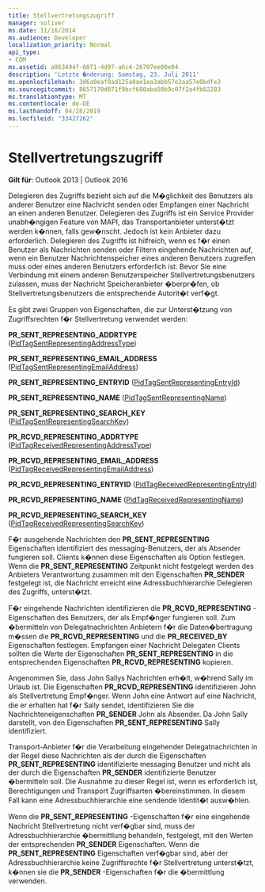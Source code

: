 ```yaml
---
title: Stellvertretungszugriff
manager: soliver
ms.date: 11/16/2014
ms.audience: Developer
localization_priority: Normal
api_type:
- COM
ms.assetid: a863494f-0071-4d97-a6c4-26707ee00e04
description: 'Letzte �nderung: Samstag, 23. Juli 2011'
ms.openlocfilehash: 3d6a0eaf8ad125a0ae1ea3abb57e2aa57e0bdfe3
ms.sourcegitcommit: 8657170d071f9bcf680aba50b9c07f2a4fb82283
ms.translationtype: MT
ms.contentlocale: de-DE
ms.lasthandoff: 04/28/2019
ms.locfileid: "33427262"
---
```

# <a name="delegate-access"></a>Stellvertretungszugriff

  
  
**Gilt für**: Outlook 2013 | Outlook 2016 
  
Delegieren des Zugriffs bezieht sich auf die M�glichkeit des Benutzers als anderer Benutzer eine Nachricht senden oder Empfangen einer Nachricht an einen anderen Benutzer. Delegieren des Zugriffs ist ein Service Provider unabh�ngigen Feature von MAPI, das Transportanbieter unterst�tzt werden k�nnen, falls gew�nscht. Jedoch ist kein Anbieter dazu erforderlich. Delegieren des Zugriffs ist hilfreich, wenn es f�r einen Benutzer als Nachrichten senden oder Filtern eingehende Nachrichten auf, wenn ein Benutzer Nachrichtenspeicher eines anderen Benutzers zugreifen muss oder eines anderen Benutzers erforderlich ist. Bevor Sie eine Verbindung mit einem anderen Benutzerspeicher Stellvertretungsbenutzers zulassen, muss der Nachricht Speicheranbieter �berpr�fen, ob Stellvertretungsbenutzers die entsprechende Autorit�t verf�gt. 
  
Es gibt zwei Gruppen von Eigenschaften, die zur Unterst�tzung von Zugriffsrechten f�r Stellvertretung verwendet werden:
  
 **PR_SENT_REPRESENTING_ADDRTYPE** ([PidTagSentRepresentingAddressType](pidtagsentrepresentingaddresstype-canonical-property.md)) 
  
 **PR_SENT_REPRESENTING_EMAIL_ADDRESS** ([PidTagSentRepresentingEmailAddress](pidtagsentrepresentingemailaddress-canonical-property.md)) 
  
 **PR_SENT_REPRESENTING_ENTRYID** ([PidTagSentRepresentingEntryId](pidtagsentrepresentingentryid-canonical-property.md)) 
  
 **PR_SENT_REPRESENTING_NAME** ([PidTagSentRepresentingName](pidtagsentrepresentingname-canonical-property.md)) 
  
 **PR_SENT_REPRESENTING_SEARCH_KEY** ([PidTagSentRepresentingSearchKey](pidtagsentrepresentingsearchkey-canonical-property.md)) 
  
 **PR_RCVD_REPRESENTING_ADDRTYPE** ([PidTagReceivedRepresentingAddressType](pidtagreceivedrepresentingaddresstype-canonical-property.md)) 
  
 **PR_RCVD_REPRESENTING_EMAIL_ADDRESS** ([PidTagReceivedRepresentingEmailAddress](pidtagreceivedrepresentingemailaddress-canonical-property.md)) 
  
 **PR_RCVD_REPRESENTING_ENTRYID** ([PidTagReceivedRepresentingEntryId](pidtagreceivedrepresentingentryid-canonical-property.md)) 
  
 **PR_RCVD_REPRESENTING_NAME** ([PidTagReceivedRepresentingName](pidtagreceivedrepresentingname-canonical-property.md)) 
  
 **PR_RCVD_REPRESENTING_SEARCH_KEY** ([PidTagReceivedRepresentingSearchKey](pidtagreceivedrepresentingsearchkey-canonical-property.md)) 
  
F�r ausgehende Nachrichten den **PR_SENT_REPRESENTING** Eigenschaften identifiziert des messaging-Benutzers, der als Absender fungieren soll. Clients k�nnen diese Eigenschaften als Option festlegen. Wenn die **PR_SENT_REPRESENTING** Zeitpunkt nicht festgelegt werden des Anbieters Verantwortung zusammen mit den Eigenschaften **PR_SENDER** festgelegt ist, die Nachricht erreicht eine Adressbuchhierarchie Delegieren des Zugriffs, unterst�tzt. 
  
F�r eingehende Nachrichten identifizieren die **PR_RCVD_REPRESENTING** -Eigenschaften des Benutzers, der als Empf�nger fungieren soll. Zum �bermitteln von Delegatnachrichten Anbietern f�r die Daten�bertragung m�ssen die **PR_RCVD_REPRESENTING** und die **PR_RECEIVED_BY** Eigenschaften festlegen. Empfangen einer Nachricht Delegaten Clients sollten die Werte der Eigenschaften **PR_SENT_REPRESENTING** in die entsprechenden Eigenschaften **PR_RCVD_REPRESENTING** kopieren. 
  
Angenommen Sie, dass John Sallys Nachrichten erh�lt, w�hrend Sally im Urlaub ist. Die Eigenschaften **PR_RCVD_REPRESENTING** identifizieren John als Stellvertretung Empf�nger. Wenn John eine Antwort auf eine Nachricht, die er erhalten hat f�r Sally sendet, identifizieren Sie die Nachrichteneigenschaften **PR_SENDER** John als Absender. Da John Sally darstellt, von den Eigenschaften **PR_SENT_REPRESENTING** Sally identifiziert. 
  
Transport-Anbieter f�r die Verarbeitung eingehender Delegatnachrichten in der Regel diese Nachrichten als der durch die Eigenschaften **PR_SENT_REPRESENTING** identifizierte messaging Benutzer und nicht als der durch die Eigenschaften **PR_SENDER** identifizierte Benutzer �bermitteln soll. Die Ausnahme zu dieser Regel ist, wenn es erforderlich ist, Berechtigungen und Transport Zugriffsarten �bereinstimmen. In diesem Fall kann eine Adressbuchhierarchie eine sendende Identit�t ausw�hlen. 
  
Wenn die **PR_SENT_REPRESENTING** -Eigenschaften f�r eine eingehende Nachricht Stellvertretung nicht verf�gbar sind, muss der Adressbuchhierarchie �bermittlung behandeln, festgelegt, mit den Werten der entsprechenden **PR_SENDER** Eigenschaften. Wenn die **PR_SENT_REPRESENTING** Eigenschaften verf�gbar sind, aber der Adressbuchhierarchie keine Zugriffsrechte f�r Stellvertretung unterst�tzt, k�nnen sie die **PR_SENDER** -Eigenschaften f�r die �bermittlung verwenden. 
  

